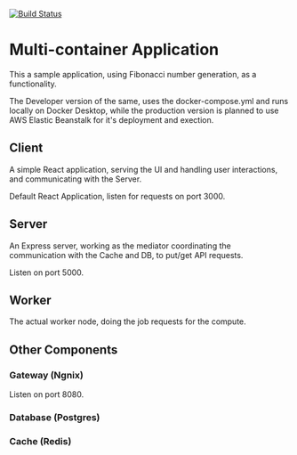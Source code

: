 [![Build Status](https://travis-ci.org/dev2peak/simple-multi-container-app.svg?branch=master)](https://travis-ci.org/dev2peak/simple-multi-container-app)

# Multi-container Application 

This a sample application, using Fibonacci number generation, as a functionality.

The Developer version of the same, uses the docker-compose.yml and runs locally on Docker Desktop, while the production version is planned to use AWS Elastic Beanstalk for it's deployment and exection.

## Client

A simple React application, serving the UI and handling user interactions, and communicating with the Server.

Default React Application, listen for requests on port 3000.

## Server

An Express server, working as the mediator coordinating the communication with the Cache and DB, to put/get API requests.

Listen on port 5000.

## Worker

The actual worker node, doing the job requests for the compute.

## Other Components

### Gateway (Ngnix)

Listen on port 8080.

### Database (Postgres)

### Cache (Redis)

